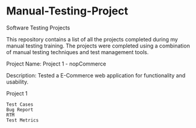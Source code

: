 # Manual-Testing-Project
Software Testing Projects

This repository contains a list of all the projects completed during my manual testing training. The projects were completed using a combination of manual testing techniques and test management tools.

Project Name: Project 1 - nopCommerce

Description: Tested a E-Commerce web application for functionality and usability.

Project 1

    Test Cases
    Bug Report
    RTM
    Test Metrics
